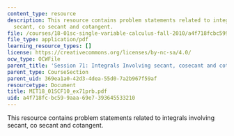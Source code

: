 ```yaml
---
content_type: resource
description: This resource contains problem statements related to integrals involving
  secant, co secant and cotangent.
file: /courses/18-01sc-single-variable-calculus-fall-2010/a4f718fcbc599aaa69e7393645533210_MIT18_01SCF10_ex71prb.pdf
file_type: application/pdf
learning_resource_types: []
license: https://creativecommons.org/licenses/by-nc-sa/4.0/
ocw_type: OCWFile
parent_title: 'Session 71: Integrals Involving secant, cosecant and cotangent'
parent_type: CourseSection
parent_uid: 369ea1a0-42d3-4dea-55d0-7a2b967f59af
resourcetype: Document
title: MIT18_01SCF10_ex71prb.pdf
uid: a4f718fc-bc59-9aaa-69e7-393645533210
---
```

This resource contains problem statements related to integrals involving secant, co secant and cotangent.